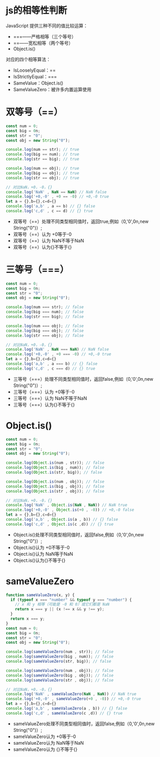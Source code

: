 # js的相等性判断
JavaScript 提供三种不同的值比较运算：

- ===——严格相等（三个等号）
- ==——宽松相等（两个等号）
- Object.is()

对应的四个相等算法：

- IsLooselyEqual：==
- IsStrictlyEqual：===
- SameValue：Object.is()
- SameValueZero：被许多内置运算使用


# 双等号（==）

```javascript
const num = 0;
const big = 0n;
const str = "0";
const obj = new String("0");

console.log(num == str); // true
console.log(big == num); // true
console.log(str == big); // true

console.log(num == obj); // true
console.log(big == obj); // true
console.log(str == obj); // true

// 对比NaN，+0，-0，{}
console.log('NaN' , NaN == NaN) // NaN false
console.log('+0,-0' , +0 == -0) // +0,-0 true
let a = {},b={},c=d={}
console.log('a,b' , a == b) // {} false
console.log('c,d' , c == d) // {} true
```

- 双等号（==）处理不同类型相同值时，返回true,例如（0,'0',0n,new String("0")）;
- 双等号（==）认为 +0等于-0
- 双等号（==）认为 NaN不等于NaN
- 双等号（==）认为{}不等于{}

# 三等号（===）

```javascript
const num = 0;
const big = 0n;
const str = "0";
const obj = new String("0");

console.log(num === str); // false
console.log(big === num); // false
console.log(str === big); // false

console.log(num === obj); // false
console.log(big === obj); // false
console.log(str === obj); // false

// 对比NaN，+0，-0，{}
console.log('NaN' , NaN === NaN) // NaN false
console.log('+0,-0' , +0 === -0) // +0,-0 true
let a = {},b={},c=d={}
console.log('a,b' , a === b) // {} false
console.log('c,d' , c === d) // {} true
```

- 三等号（===）处理不同类型相同值时，返回false,例如（0,'0',0n,new String("0")）;
- 三等号（===）认为 +0等于-0
- 三等号（===）认为 NaN不等于NaN
- 三等号（===）认为{}不等于{}

# Object.is()

```javascript
const num = 0;
const big = 0n;
const str = "0";
const obj = new String("0");

console.log(Object.is(num , str)); // false
console.log(Object.is(big , num)); // false
console.log(Object.is(str, big)); // false

console.log(Object.is(num , obj)); // false
console.log(Object.is(big , obj)); // false
console.log(Object.is(str , obj)); // false

// 对比NaN，+0，-0，{}
console.log('NaN' , Object.is(NaN , NaN)) // NaN true
console.log('+0,-0' , Object.is(+0 , -0)) // +0,-0 false
let a = {},b={},c=d={}
console.log('a,b' , Object.is(a , b)) // {} false
console.log('c,d' , Object.is(c ,d)) // {} true
```

- Object.is()处理不同类型相同值时，返回false,例如（0,'0',0n,new String("0")）;
- Object.is()认为 +0不等于-0
- Object.is()认为 NaN等于NaN
- Object.is()认为{}不等于{}

# sameValueZero

```javascript
function sameValueZero(x, y) {
  if (typeof x === "number" && typeof y === "number") {
    // x 和 y 相等（可能是 -0 和 0）或它们都是 NaN
    return x === y || (x !== x && y !== y);
  }
  return x === y;
}
const num = 0;
const big = 0n;
const str = "0";
const obj = new String("0");

console.log(sameValueZero(num , str)); // false
console.log(sameValueZero(big , num)); // false
console.log(sameValueZero(str, big)); // false

console.log(sameValueZero(num , obj)); // false
console.log(sameValueZero(big , obj)); // false
console.log(sameValueZero(str , obj)); // false

// 对比NaN，+0，-0，{}
console.log('NaN' , sameValueZero(NaN , NaN)) // NaN true
console.log('+0,-0' , sameValueZero(+0 , -0)) // +0,-0 true
let a = {},b={},c=d={}
console.log('a,b' , sameValueZero(a , b)) // {} false
console.log('c,d' , sameValueZero(c ,d)) // {} true
```

- sameValueZero处理不同类型相同值时，返回false,例如（0,'0',0n,new String("0")）;
- sameValueZero认为 +0等于-0
- sameValueZero认为 NaN等于NaN
- sameValueZero认为 {}不等于{}
